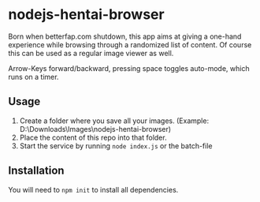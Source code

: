 # nodejs-hentai-browser

Born when betterfap.com shutdown, this app aims at giving a one-hand experience while browsing through a randomized list of content. Of course this can be used as a regular image viewer as well.

Arrow-Keys forward/backward, pressing space toggles auto-mode, which runs on a timer.

## Usage
1. Create a folder where you save all your images. (Example: D:\Downloads\Images\nodejs-hentai-browser\)
2. Place the content of this repo into that folder.
3. Start the service by running `node index.js` or the batch-file

## Installation
You will need to `npm init` to install all dependencies.